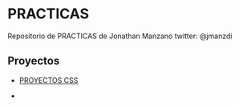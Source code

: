 

# PRACTICAS

Repositorio de PRACTICAS de Jonathan Manzano twitter: @jmanzdi

## Proyectos

- [PROYECTOS CSS](https://jonathanmanzanodiaz.github.io/practice/CSS-PRACTICE)

-